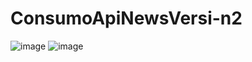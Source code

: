 # ConsumoApiNewsVersi-n2
![image](https://user-images.githubusercontent.com/88857440/209865537-5c42dcac-3152-4f14-ab39-00be150aed61.png)
![image](https://user-images.githubusercontent.com/88857440/209865641-ac38839a-0615-4323-9b46-5e70788bc807.png)

